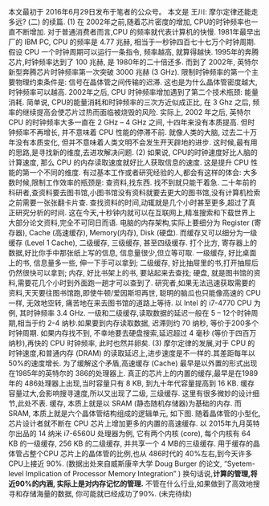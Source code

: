 本文最初于 2016年6月29日发布于笔者的公众号。
本文是 王川: 摩尔定律还能走多远? (二) 的续篇.
(1)
在 2002年之前,随着芯片密度的增加, CPU的时钟频率也一直不断增加. 对于普通消费者而言,CPU 的频率就代表计算机的快慢. 1981年最早出厂的 IBM PC, CPU 的频率是 4.77 兆赫, 相当于一秒钟四百七十七万个时钟周期. 假设 CPU 一个时钟周期可以运行一条指令, 频率越高, 就算得越快.
1995年的奔腾芯片,时钟频率达到了 100 兆赫, 是 1980年的二十倍还多.
而到了 2002年, 英特尔新型奔腾芯片时钟频率第一次突破 3000 兆赫 (3 GHz).
限制时钟频率的第一个主要物理约束条件是: 信号在晶体管之间传输的迟滞. 这也是为什么晶体管密度越大,时钟频率可以越高.
2002年之后, CPU 时钟频率增加遇到了第二个技术瓶颈: 能量消耗.
简单说, CPU的能量消耗和时钟频率的三次方近似成正比, 在 3 Ghz 之后, 频率的继续提高会使芯片过热而面临被烧毁的风险.
实际上, 2002 年之后, 英特尔CPU 的时钟频率大多一直在 2 GHz – 4 GHz 之间, 十四年来没有本质提高.
但时钟频率不再增长, 并不意味着 CPU 性能的停滞不前. 就像人类的大脑, 过去二十万年没有本质变化, 但并不意味着人类文明不会发生开天辟地的进步.
这时候,最有用的思路,是寻找新的维度,去进攻解决问题.
(2)
如果说, CPU的时钟速度好比人脑的计算速度, 那么 CPU 的内存读取速度就好比人获取信息的速度. 这是提升 CPU 性能的第一个不同的维度.
有过基本工作或者研究经验的人,都会有这样的体会:
大多数时候,限制工作效率的瓶颈是: 查资料,找东西.
找不到就只能干着急.
二十年前的科研者,查资料要去图书馆,小图书馆没有资料就要去更大的图书馆,没有计算机检索之前需要一张张翻卡片查. 查找资料的时间,动辄就是几个小时甚至更多,超过了真正研究分析的时间. 这在今天,十秒钟内就可以在互联网上,精准搜索和下载世界上大部分论文资料,完全不可同日而语.
电脑的内存架构,实际上要细分为 Register (寄存器), Cache (高速缓存), Memory(内存), Disk (硬盘). 而缓存又可以细分为一级缓存 (Level 1 Cache), 二级缓存, 三级缓存, 甚至四级缓存.
打个比方, 寄存器上的数据,好比你手中那张纸上写的信息, 信息量很少,但立等可取.
一级缓存, 好比桌面上的书, 信息量多一些, 伸一下手可以拿到;
二级缓存, 好比抽屉里的书,打开抽屉后仍然很快可以拿到;
内存, 好比书架上的书, 要站起来去查找;
硬盘, 就是图书馆的资料,需要花几个小时到外面跑一趟才可以查到了.
研究者,如果无法迅速获取需要的资料,天天要往图书馆跑,即使牛顿/爱因斯坦再世, 聪明的脑瓜也只能像高速的 CPU 一样, 无效地空转, 痛苦地在来去图书馆的道路上等待.
以 Intel 的 i7-4770 CPU 为例, 其时钟频率 3.4 GHz. 一级和二级缓存,读取数据的延迟一般在 5 – 12个时钟周期,相当于约 2-4 纳秒.如果要到内存读取数据, 迟滞则约 70 纳秒, 等价于200多个时钟周期. 如果内存找不到, 不幸地要去硬盘搜索,延迟超过 4 毫秒 (等价于四百万纳秒),再快的 CPU 时钟频率, 此时也然并卵矣.
(3)
摩尔定律的发展,对于 CPU 的时钟速度,和普通内存 (DRAM) 的读取延迟上,进步速度是不一样的.其差距每年以 50%的速度增长.
为了缓解这个矛盾,高速缓存 (Cache) 最早是以外置的形式出现在1985年的英特尔的 386的处理器上.
真正的芯片上的内置的缓存,最早是在1989年的 486处理器上出现,当时容量只有 8 KB, 到九十年代容量提高到 16 KB.
缓存容量过大,会影响搜寻速度,所以又出现了二级, 三级缓存. 这里有很多微妙的设计细节,此处不表.
缓存, 本质上就是以 SRAM (静态随机存储器)为基础的内存. 而SRAM, 本质上就是六个晶体管结构组成的逻辑单元, 如下图.
随着晶体管的小型化,芯片设计者就不断在 CPU 芯片上增加更多的内置的高速缓存.
以 2015年九月英特尔出品的 14 纳米 i7-6560U 处理器为例, 它有两个内核 (core), 每个内核有 64 KB 的一级缓存, 256 KB 的二级缓存, 并共享一个 4 MB的三级缓存.
用于缓存的晶体管占整个CPU 芯片上的晶体管的比例,也从 486时代的 40%左右,到今天许多CPU上接近 90%. (数据出处来自威斯康辛大学 Doug Burger 的论文, “Syetem-level Implication of Processor Memory Integration” )
换句话说,**计算的管理,将近90%的内涵, 实际上是对内存记忆的管理.**
不管在什么行业,如果做到了高效地搜寻和存储海量的数据, 你可能就已经成功了90%.
(未完待续)

